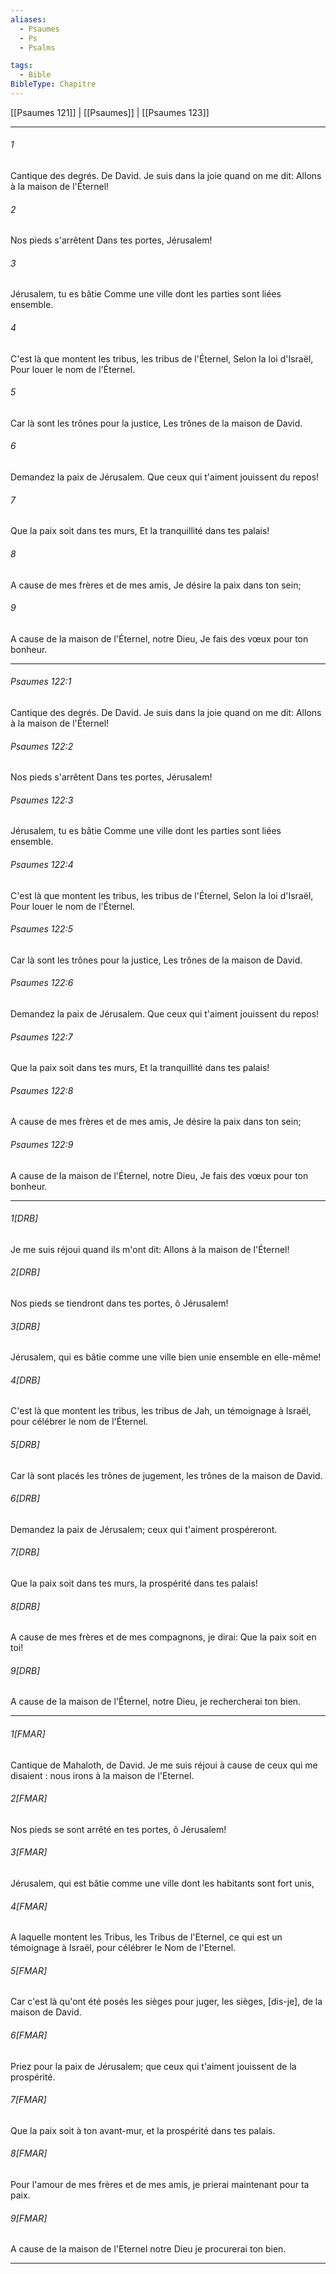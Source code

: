 ```yaml
---
aliases:
  - Psaumes
  - Ps
  - Psalms

tags:
  - Bible
BibleType: Chapitre
---
```

[[Psaumes 121]] | [[Psaumes]] | [[Psaumes 123]]

---
###### 1
Cantique des degrés. De David. Je suis dans la joie quand on me dit: Allons à la maison de l'Éternel!
###### 2
Nos pieds s'arrêtent Dans tes portes, Jérusalem!
###### 3
Jérusalem, tu es bâtie Comme une ville dont les parties sont liées ensemble.
###### 4
C'est là que montent les tribus, les tribus de l'Éternel, Selon la loi d'Israël, Pour louer le nom de l'Éternel.
###### 5
Car là sont les trônes pour la justice, Les trônes de la maison de David.
###### 6
Demandez la paix de Jérusalem. Que ceux qui t'aiment jouissent du repos!
###### 7
Que la paix soit dans tes murs, Et la tranquillité dans tes palais!
###### 8
A cause de mes frères et de mes amis, Je désire la paix dans ton sein;
###### 9
A cause de la maison de l'Éternel, notre Dieu, Je fais des vœux pour ton bonheur.

---
###### Psaumes 122:1
Cantique des degrés. De David. Je suis dans la joie quand on me dit: Allons à la maison de l'Éternel!
###### Psaumes 122:2
Nos pieds s'arrêtent Dans tes portes, Jérusalem!
###### Psaumes 122:3
Jérusalem, tu es bâtie Comme une ville dont les parties sont liées ensemble.
###### Psaumes 122:4
C'est là que montent les tribus, les tribus de l'Éternel, Selon la loi d'Israël, Pour louer le nom de l'Éternel.
###### Psaumes 122:5
Car là sont les trônes pour la justice, Les trônes de la maison de David.
###### Psaumes 122:6
Demandez la paix de Jérusalem. Que ceux qui t'aiment jouissent du repos!
###### Psaumes 122:7
Que la paix soit dans tes murs, Et la tranquillité dans tes palais!
###### Psaumes 122:8
A cause de mes frères et de mes amis, Je désire la paix dans ton sein;
###### Psaumes 122:9
A cause de la maison de l'Éternel, notre Dieu, Je fais des vœux pour ton bonheur.

---
###### 1[DRB]
Je me suis réjoui quand ils m'ont dit: Allons à la maison de l'Éternel!
###### 2[DRB]
Nos pieds se tiendront dans tes portes, ô Jérusalem!
###### 3[DRB]
Jérusalem, qui es bâtie comme une ville bien unie ensemble en elle-même!
###### 4[DRB]
C'est là que montent les tribus, les tribus de Jah, un témoignage à Israël, pour célébrer le nom de l'Éternel.
###### 5[DRB]
Car là sont placés les trônes de jugement, les trônes de la maison de David.
###### 6[DRB]
Demandez la paix de Jérusalem; ceux qui t'aiment prospéreront.
###### 7[DRB]
Que la paix soit dans tes murs, la prospérité dans tes palais!
###### 8[DRB]
A cause de mes frères et de mes compagnons, je dirai: Que la paix soit en toi!
###### 9[DRB]
A cause de la maison de l'Éternel, notre Dieu, je rechercherai ton bien.

---
###### 1[FMAR]
Cantique de Mahaloth, de David. Je me suis réjoui à cause de ceux qui me disaient : nous irons à la maison de l'Eternel.
###### 2[FMAR]
Nos pieds se sont arrêté en tes portes, ô Jérusalem!
###### 3[FMAR]
Jérusalem, qui est bâtie comme une ville dont les habitants sont fort unis,
###### 4[FMAR]
A laquelle montent les Tribus, les Tribus de l'Eternel, ce qui est un témoignage à Israël, pour célébrer le Nom de l'Eternel.
###### 5[FMAR]
Car c'est là qu'ont été posés les sièges pour juger, les sièges, [dis-je], de la maison de David.
###### 6[FMAR]
Priez pour la paix de Jérusalem; que ceux qui t'aiment jouissent de la prospérité.
###### 7[FMAR]
Que la paix soit à ton avant-mur, et la prospérité dans tes palais.
###### 8[FMAR]
Pour l'amour de mes frères et de mes amis, je prierai maintenant pour ta paix.
###### 9[FMAR]
A cause de la maison de l'Eternel notre Dieu je procurerai ton bien.

---
